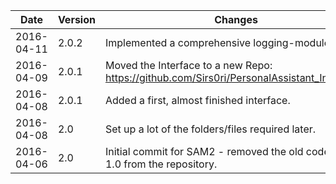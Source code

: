 Date       | Version | Changes
-----------|---------|----------------------------------------------------------
2016-04-11 |   2.0.2 | Implemented a comprehensive logging-module
2016-04-09 |   2.0.1 | Moved the Interface to a new Repo: https://github.com/Sirs0ri/PersonalAssistant_Interfaces
2016-04-08 |   2.0.1 | Added a first, almost finished interface.
2016-04-08 |     2.0 | Set up a lot of the folders/files required later.
2016-04-06 |     2.0 | Initial commit for SAM2 - removed the old code from 1.0 from the repository.
